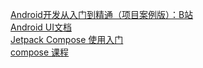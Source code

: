    [ Android开发从入门到精通（项目案例版）：B站 ]( https://www.bilibili.com/video/BV1jW411375J/?p=2&spm_id_from=pageDriver&vd_source=bc5bee468c2cbda6193e66c4288c8c7b )    <br/>
   [ Android UI文档 ]( https://developer.android.google.cn/develop/ui/views/layout/declaring-layout?hl=zh-cn )    <br/>
   [ Jetpack Compose 使用入门 ]( https://developer.android.google.cn/jetpack/compose/documentation?hl=zh-cn )    <br/>
   [ compose 课程 ]( https://developer.android.google.cn/jetpack/compose?hl=zh-cn )    <br/>

